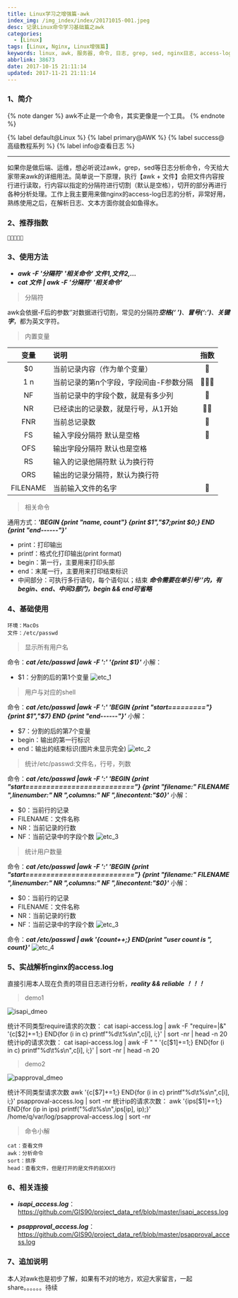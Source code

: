 ```yaml
---
title: Linux学习之增强篇-awk
index_img: /img_index/index/20171015-001.jpeg
desc: 记录Linux命令学习基础篇之awk
categories:
  - [Linux]
tags: [Linux, Nginx, Linux增强篇]
keywords: linux, awk, 服务器, 命令, 日志, grep, sed, nginx日志, access-log, shell, bash
abbrlink: 38673
date: 2017-10-15 21:11:14
updated: 2017-11-21 21:11:14
---
```


### 1、简介

{% note danger %}
awk不止是一个命令，其实更像是一个工具。
{% endnote %}

{% label default@Linux %} {% label primary@AWK %} {% label success@高级教程系列 %} {% label info@查看日志 %}

<!--more-->
<hr />

如果你是做后端、运维，想必听说过awk，grep，sed等日志分析命令，今天给大家带来awk的详细用法。简单说一下原理，执行【awk + 文件】会把文件内容按行进行读取，行内容以指定的分隔符进行切割（默认是空格），切开的部分再进行各种分析处理。工作上我主要用来做nginx的access-log日志的分析，非常好用，熟练使用之后，在解析日志、文本方面你就会如鱼得水。

### 2、推荐指数
```
🌟🌟🌟🌟🌟
```

### 3、使用方法
* ***awk -F '分隔符' '相关命令' 文件1,文件2,...***
* ***cat 文件 | awk -F '分隔符' '相关命令'***

> 分隔符

awk会依据-F后的参数‘’对数据进行切割，常见的分隔符***空格(‘ ’)***、***冒号(‘:’)***、***关键字***，都为英文字符。

> 内置变量

|   变量   | 说明                                    | 指数 |
|:--------:|:--------------------------------------- | :----: |
|    $0    | 当前记录内容（作为单个变量）              |   🌟   |
|  $1~$n   | 当前记录的第n个字段，字段间由-F参数分隔 |   🌟🌟🌟   |
|    NF    | 当前记录中的字段个数，就是有多少列      |   🌟   |
|    NR    | 已经读出的记录数，就是行号，从1开始     |   🌟🌟   |
|   FNR    | 当前总记录数                        |   🌟   |
|    FS    | 输入字段分隔符 默认是空格             |   🌟    |
|   OFS    | 输出字段分隔符 默认也是空格           |      |
|    RS    | 输入的记录他隔符默 认为换行符         |      |
|   ORS    | 输出的记录分隔符，默认为换行符         |      |
| FILENAME | 当前输入文件的名字                   |   🌟   |

> 相关命令

通用方式：***'BEGIN {print "name, count"}  {print $1","$7;print $0;} END {print "end------"}'***
- print：打印输出
- printf：格式化打印输出(print format)
- begin：第一行，主要用来打印头部
- end：末尾一行，主要用来打印结束标识
- 中间部分：可执行多行语句，每个语句以；结束
***命令需要在单引号‘’内，有begin、end、中间3部门，begin && end可省略***

### 4、基础使用
    环境：MacOs
    文件：/etc/passwd

> 显示所有用户名

命令：***cat /etc/passwd |awk  -F ':'  '{print $1}'***
小解：
- $1：分割的后的第1个变量
![etc_1](etc_1.png)

> 用户与对应的shell

命令：***cat /etc/passwd |awk  -F ':'  'BEGIN {print "start========="}  {print $1","$7} END {print "end------"}'***
小解：
- $7：分割的后的第7个变量
- begin：输出的第一行标识
- end：输出的结束标识(图片未显示完全)
![etc_2](etc_2.png)

> 统计/etc/passwd:文件名，行号，列数

命令：***cat /etc/passwd |awk  -F ':'  'BEGIN {print "start=========================="} {print "filename:" FILENAME ",linenumber:" NR ",columns:" NF ",linecontent:"$0}'***
小解：
- $0：当前行的记录
- FILENAME：文件名称
- NR：当前记录的行数
- NF：当前记录中的字段个数
![etc_3](etc_3.png)

> 统计用户数量

命令：***cat /etc/passwd |awk  -F ':'  'BEGIN {print "start=========================="} {print "filename:" FILENAME ",linenumber:" NR ",columns:" NF ",linecontent:"$0}'***
小解：
- $0：当前行的记录
- FILENAME：文件名称
- NR：当前记录的行数
- NF：当前记录中的字段个数
![etc_3](etc_3.png)

命令：***cat /etc/passwd | awk '{count++;} END{print "user count is ", count}'***
![etc_4](etc_4.png)



### 5、实战解析nginx的access.log
直接引用本人现在负责的项目日志进行分析，***reality && reliable ！！！***
> demo1

![isapi_dmeo](isapi_dmeo.png)

统计不同类型require请求的次数：
cat isapi-access.log | awk -F "require=|&" '{c[$2]+=1;} END{for (i in c) printf"%d\t%s\n",c[i], i;}' | sort -nr | head -n 20
统计ip的请求次数：
cat isapi-access.log | awk -F " " '{c[$1]+=1;} END{for (i in c) printf"%d\t%s\n",c[i], i;}' | sort -nr | head -n 20

> demo2

![papproval_dmeo](papproval_dmeo.png)

统计不同类型请求次数
awk '{c[$7]+=1;} END{for (i in c) printf"%d\t%s\n",c[i], i;}' psapproval-access.log | sort -nr
统计ip的请求次数：
awk '{ips[$1]+=1;} END{for (ip in ips) printf("%d\t%s\n",ips[ip], ip);}' /home/q/var/log/psapproval-access.log | sort -nr

> 命令小解

    cat：查看文件
    awk：分析命令
    sort：排序
    head：查看文件，但是打开的是文件的前XX行

### 6、相关连接
- ***isapi_access.log***：
https://github.com/GIS90/project_data_ref/blob/master/isapi_access.log

- ***psapproval_access.log***：
https://github.com/GIS90/project_data_ref/blob/master/psapproval_access.log

### 7、追加说明

本人对awk也是初步了解，如果有不对的地方，欢迎大家留言，一起share。。。。。。待续
